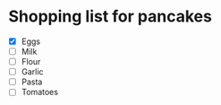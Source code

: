 # Shopping list for pancakes

- [X] Eggs
- [ ] Milk
- [ ] Flour
- [ ] Garlic
- [ ] Pasta
- [ ] Tomatoes
